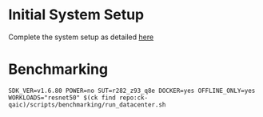 # Initial System Setup 
Complete the system setup as detailed [here](https://github.com/krai/ck-qaic/blob/main/script/setup.docker/README.md)

# Benchmarking 
``` 
SDK_VER=v1.6.80 POWER=no SUT=r282_z93_q8e DOCKER=yes OFFLINE_ONLY=yes  WORKLOADS="resnet50" $(ck find repo:ck-qaic)/scripts/benchmarking/run_datacenter.sh  
```